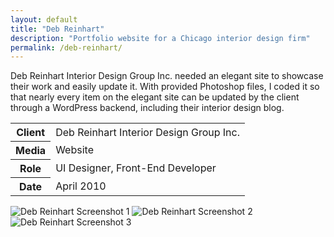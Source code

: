 ```yaml
---
layout: default
title: "Deb Reinhart"
description: "Portfolio website for a Chicago interior design firm"
permalink: /deb-reinhart/
---
```


<section class="grid grid-item-12/12">
	<div class="grid-item-12/12 grid-item-7/12@md">
		<p>Deb Reinhart Interior Design Group Inc. needed an elegant site to showcase their work and easily update it. With provided Photoshop files, I coded it so that nearly every item on the elegant site can be updated by the client through a WordPress backend, including their interior design blog.</p>
	</div>
	<aside class="project-meta grid-item-12/12 grid-item-5/12@md">
		<table>
			<tbody>
				<tr>
					<th>Client</th>
					<td>Deb Reinhart Interior Design Group Inc.</td>
				</tr>
				<tr>
					<th>Media</th>
					<td>Website</td>
				</tr>
				<tr>
					<th>Role</th>
					<td>UI Designer, Front-End Developer</td>
				</tr>
				<tr>
					<th>Date</th>
					<td>April 2010</td>
				</tr>
			</tbody>
		</table>
	</aside>
</section>
<section class="grid grid-item-12/12">
		<img class="grid-item-12/12" src="//jessetrippe-cdn-173419.appspot.com/portfolio/deb-reinhart-1.png" alt="Deb Reinhart Screenshot 1">
		<img class="grid-item-12/12 grid-item-6/12@md" src="//jessetrippe-cdn-173419.appspot.com/portfolio/deb-reinhart-2.png" alt="Deb Reinhart Screenshot 2">
		<img class="grid-item-12/12 grid-item-6/12@md" src="//jessetrippe-cdn-173419.appspot.com/portfolio/deb-reinhart-3.png" alt="Deb Reinhart Screenshot 3">
</section>
